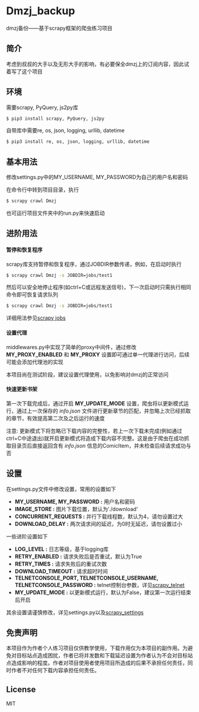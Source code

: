 # Dmzj_backup

dmzj备份——基于scrapy框架的爬虫练习项目

## 简介

考虑到叔叔的大手以及无形大手的影响，有必要保全dmzj上的订阅内容，因此试着写了这个项目

## 环境

需要scrapy, PyQuery, js2py库  

```bash
$ pip3 install scrapy, PyQuery, js2py
```

自带库中需要re, os, json, logging, urllib, datetime

```bash
$ pip3 install re, os, json, logging, urllib, datetime
```

## 基本用法

修改settings.py中的MY_USERNAME, MY_PASSWORD为自己的用户名和密码

在命令行中转到项目目录，执行

```bash
$ scrapy crawl Dmzj
```

也可运行项目文件夹中的run.py来快速启动

## 进阶用法

#### 暂停和恢复程序

scrapy库支持暂停和恢复程序，通过JOBDIR参数传递，例如，在启动时执行

```bash
$ scrapy crawl Dmzj -s JOBDIR=jobs/test1
```

然后可以安全地停止程序(如ctrl+C或远程发送信号)，下一次启动时只需执行相同命令即可恢复请求队列

```bash
$ scrapy crawl Dmzj -s JOBDIR=jobs/test1
```

详细用法参见[scrapy jobs](https://docs.scrapy.org/en/latest/topics/jobs.html)

#### 设置代理

middlewares.py中实现了简单的proxy中间件，通过修改 **MY_PROXY_ENABLED** 和 **MY_PROXY** 设置即可通过单一代理进行访问，后续可能会添加代理池的实现

本项目尚在测试阶段，建议设置代理使用，以免影响对dmzj的正常访问

#### 快速更新书架

第一次下载完成后，通过开启 **MY_UPDATE_MODE** 设置，爬虫将以更新模式运行，通过上一次保存的 *info.json* 文件进行更新章节的匹配，并忽略上次已经抓取的章节，有效提高第二次及之后运行的速度

注意: 更新模式下将忽略已下载内容的完整性，若上一次下载未完成(例如通过ctrl+C中途退出)就开启更新模式将造成下载内容不完整。这是由于爬虫在成功抓取目录页后直接返回含有 *info.json* 信息的ComicItem，并未检查后续请求成功与否

## 设置

在settings.py文件中修改设置，常用的设置如下

- **MY_USERNAME, MY_PASSWORD :** 用户名和密码
- **IMAGE_STORE :** 图片下载位置，默认为'./download'
- **CONCURRENT_REQUESTS :** 并行下载线程数，默认为4，请勿设置过大
- **DOWNLOAD_DELAY :**  两次请求间的延迟，为0时无延迟，请勿设置过小

一些进阶设置如下

- **LOG_LEVEL :** 日志等级，基于logging库
- **RETRY_ENABLED :** 请求失败后是否重试，默认为True
- **RETRY_TIMES :** 请求失败后的重试次数
- **DOWNLOAD_TIMEOUT :** 请求超时时间
- **TELNETCONSOLE_PORT, TELNETCONSOLE_USERNAME, TELNETCONSOLE_PASSWORD :** telnet控制台参数，详见[scrapy_telnet](https://docs.scrapy.org/en/latest/topics/telnetconsole.html)
- **MY_UPDATE_MODE :** 以更新模式运行，默认为False，建议第一次运行结束后开启

其余设置请谨慎修改，详见settings.py以及[scrapy_settings](https://docs.scrapy.org/en/latest/topics/settings.html)

## 免责声明

本项目作为作者个人练习项目仅供教学使用，下载作用仅为本项目的副作用。为避免对目标站点造成困扰，作者已将并发数和下载延迟设置为作者认为不会对目标站点造成影响的程度。作者对项目使用者使用项目所造成的后果不承担任何责任，同时作者不对任何下载内容承担任何责任。

## License

MIT

